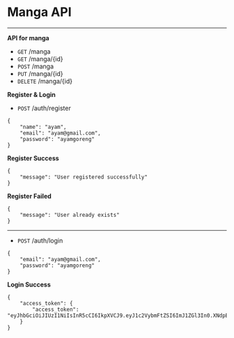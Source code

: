 # Manga API

---

**API for manga**

- `GET` /manga
- `GET` /manga/{id}
- `POST` /manga
- `PUT` /manga/{id}
- `DELETE` /manga/{id}

**Register & Login**

- `POST` /auth/register

```
{
    "name": "ayam",
    "email": "ayam@gmail.com",
    "password": "ayamgoreng"
}

```

**Register Success**

```
{
    "message": "User registered successfully"
}

```

**Register Failed**

```
{
    "message": "User already exists"
}

```

---

- `POST` /auth/login

```
{
    "email": "ayam@gmail.com",
    "password": "ayamgoreng"
}

```

**Login Success**

```
{
    "access_token": {
        "access_token": "eyJhbGciOiJIUzI1NiIsInR5cCI6IkpXVCJ9.eyJ1c2VybmFtZSI6ImJ1ZGl3In0.XNdpE8HmQxKlRG2GBF2IZ0h8UbTtiH91siS5OaFHyEM"
    }
}

```
